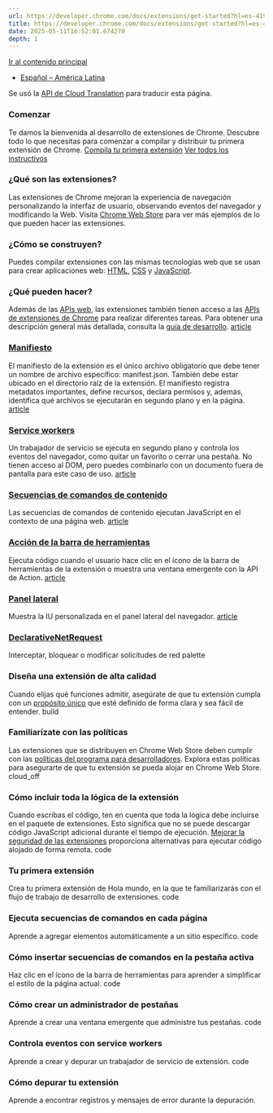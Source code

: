 ```yaml
---
url: https://developer.chrome.com/docs/extensions/get-started?hl=es-419
title: https://developer.chrome.com/docs/extensions/get-started?hl=es-419
date: 2025-05-11T16:52:01.674270
depth: 1
---
```


[ Ir al contenido principal ](https://developer.chrome.com/docs/extensions/get-started?hl=es-419#main-content)
  * [Español – América Latina](https://developer.chrome.com/docs/extensions/get-started?hl=es-419)




Se usó la [API de Cloud Translation](https://cloud.google.com/translate/?hl=es-419) para traducir esta página. 


###  Comenzar 
Te damos la bienvenida al desarrollo de extensiones de Chrome. Descubre todo lo que necesitas para comenzar a compilar y distribuir tu primera extensión de Chrome. 
[Compila tu primera extensión](https://developer.chrome.com/docs/extensions/get-started/tutorial/hello-world?hl=es-419) [Ver todos los instructivos](https://developer.chrome.com/docs/extensions/get-started?hl=es-419#tutorials)
###  ¿Qué son las extensiones? 
Las extensiones de Chrome mejoran la experiencia de navegación personalizando la interfaz de usuario, observando eventos del navegador y modificando la Web. Visita [Chrome Web Store](https://chromewebstore.google.com/?hl=es-419) para ver más ejemplos de lo que pueden hacer las extensiones. 
###  ¿Cómo se construyen? 
Puedes compilar extensiones con las mismas tecnologías web que se usan para crear aplicaciones web: [HTML](https://web.dev/learn/html?hl=es-419), [CSS](https://web.dev/learn/css?hl=es-419) y [JavaScript](https://developer.mozilla.org/docs/Learn/JavaScript). 
###  ¿Qué pueden hacer? 
Además de las [APIs web](https://developer.mozilla.org/docs/Web/API), las extensiones también tienen acceso a las [APIs de extensiones de Chrome](https://developer.chrome.com/docs/extensions/reference?hl=es-419) para realizar diferentes tareas. Para obtener una descripción general más detallada, consulta la [guía de desarrollo](https://developer.chrome.com/docs/extensions/develop?hl=es-419). 
[ article  ](https://developer.chrome.com/docs/extensions/reference/manifest?hl=es-419)
###  [ Manifiesto ](https://developer.chrome.com/docs/extensions/reference/manifest?hl=es-419)
El manifiesto de la extensión es el único archivo obligatorio que debe tener un nombre de archivo específico: manifest.json. También debe estar ubicado en el directorio raíz de la extensión. El manifiesto registra metadatos importantes, define recursos, declara permisos y, además, identifica qué archivos se ejecutarán en segundo plano y en la página. 
[ article  ](https://developer.chrome.com/docs/extensions/develop/concepts/service-workers?hl=es-419)
###  [ Service workers ](https://developer.chrome.com/docs/extensions/develop/concepts/service-workers?hl=es-419)
Un trabajador de servicio se ejecuta en segundo plano y controla los eventos del navegador, como quitar un favorito o cerrar una pestaña. No tienen acceso al DOM, pero puedes combinarlo con un documento fuera de pantalla para este caso de uso. 
[ article  ](https://developer.chrome.com/docs/extensions/develop/concepts/content-scripts?hl=es-419)
###  [ Secuencias de comandos de contenido ](https://developer.chrome.com/docs/extensions/develop/concepts/content-scripts?hl=es-419)
Las secuencias de comandos de contenido ejecutan JavaScript en el contexto de una página web. 
[ article  ](https://developer.chrome.com/docs/extensions/reference/api/action?hl=es-419)
###  [ Acción de la barra de herramientas ](https://developer.chrome.com/docs/extensions/reference/api/action?hl=es-419)
Ejecuta código cuando el usuario hace clic en el ícono de la barra de herramientas de la extensión o muestra una ventana emergente con la API de Action. 
[ article  ](https://developer.chrome.com/docs/extensions/reference/api/sidePanel?hl=es-419)
###  [ Panel lateral ](https://developer.chrome.com/docs/extensions/reference/api/sidePanel?hl=es-419)
Muestra la IU personalizada en el panel lateral del navegador. 
[ article  ](https://developer.chrome.com/docs/extensions/reference/api/declarativeNetRequest?hl=es-419)
###  [ DeclarativeNetRequest ](https://developer.chrome.com/docs/extensions/reference/api/declarativeNetRequest?hl=es-419)
Interceptar, bloquear o modificar solicitudes de red 
palette 
###  Diseña una extensión de alta calidad 
Cuando elijas qué funciones admitir, asegúrate de que tu extensión cumpla con un [propósito único](https://developer.chrome.com/docs/webstore/program-policies/quality-guidelines-faq?hl=es-419) que esté definido de forma clara y sea fácil de entender. 
build 
###  Familiarízate con las políticas 
Las extensiones que se distribuyen en Chrome Web Store deben cumplir con las [políticas del programa para desarrolladores](https://developer.chrome.com/docs/webstore/program-policies?hl=es-419). Explora estas políticas para asegurarte de que tu extensión se pueda alojar en Chrome Web Store. 
cloud_off 
###  Cómo incluir toda la lógica de la extensión 
Cuando escribas el código, ten en cuenta que toda la lógica debe incluirse en el paquete de extensiones. Esto significa que no se puede descargar código JavaScript adicional durante el tiempo de ejecución. [Mejorar la seguridad de las extensiones](https://developer.chrome.com/docs/extensions/migrating/improve-security?hl=es-419) proporciona alternativas para ejecutar código alojado de forma remota. 
code 
###  Tu primera extensión 
Crea tu primera extensión de Hola mundo, en la que te familiarizarás con el flujo de trabajo de desarrollo de extensiones. 
code 
###  Ejecuta secuencias de comandos en cada página 
Aprende a agregar elementos automáticamente a un sitio específico. 
code 
###  Cómo insertar secuencias de comandos en la pestaña activa 
Haz clic en el ícono de la barra de herramientas para aprender a simplificar el estilo de la página actual. 
code 
###  Cómo crear un administrador de pestañas 
Aprende a crear una ventana emergente que administre tus pestañas. 
code 
###  Controla eventos con service workers 
Aprende a crear y depurar un trabajador de servicio de extensión. 
code 
###  Cómo depurar tu extensión 
Aprende a encontrar registros y mensajes de error durante la depuración. 

